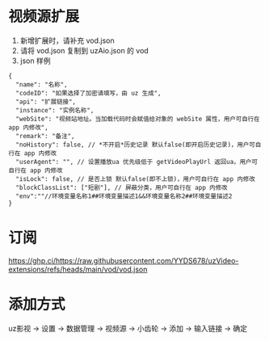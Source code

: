# 视频源扩展

1. 新增扩展时，请补充 vod.json
2. 请将 vod.json 复制到 uzAio.json 的 vod
3. json 样例
```
{
  "name": "名称",
  "codeID": "如果选择了加密请填写，由 uz 生成",
  "api": "扩展链接",
  "instance": "实例名称",
  "webSite": "视频站地址。当加载代码时会赋值给对象的 webSite 属性，用户可自行在 app 内修改",
  "remark": "备注",
  "noHistory": false, // *不开启*历史记录 默认false(即开启历史记录)，用户可自行在 app 内修改
  "userAgent": "", // 设置播放ua 优先级低于 getVideoPlayUrl 返回ua，用户可自行在 app 内修改
  "isLock": false, // 是否上锁 默认false(即不上锁)，用户可自行在 app 内修改
  "blockClassList": ["短剧"], // 屏蔽分类，用户可自行在 app 内修改
  "env":""//环境变量名称1##环境变量描述1&&环境变量名称2##环境变量描述2
}
```

# 订阅

https://ghp.ci/https://raw.githubusercontent.com/YYDS678/uzVideo-extensions/refs/heads/main/vod/vod.json

# 添加方式

uz影视 -> 设置 -> 数据管理 -> 视频源 -> 小齿轮 -> 添加 -> 输入链接 -> 确定
